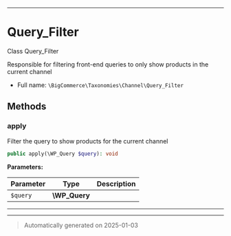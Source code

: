 ***

# Query_Filter

Class Query_Filter

Responsible for filtering front-end queries to only show
products in the current channel

* Full name: `\BigCommerce\Taxonomies\Channel\Query_Filter`




## Methods


### apply

Filter the query to show products for the current channel

```php
public apply(\WP_Query $query): void
```








**Parameters:**

| Parameter | Type | Description |
|-----------|------|-------------|
| `$query` | **\WP_Query** |  |





***


***
> Automatically generated on 2025-01-03
